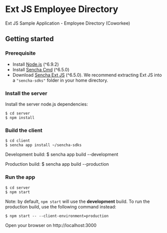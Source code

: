 # Ext JS Employee Directory
Ext JS Sample Application - Employee Directory (Coworkee)

## Getting started
### Prerequisite
- Install [Node.js](https://nodejs.org/) (^6.9.2)
- Install [Sencha Cmd](https://www.sencha.com/products/extjs/cmd-download/) (^6.5.0)
- Download [Sencha Ext JS](https://www.sencha.com/products/extjs) (^6.5.0).  We
  recommend extracting Ext JS into a `"sencha-sdks"` folder in your home directory.

### Install the server
Install the server node.js dependencies:

    $ cd server
    $ npm install

### Build the client
    $ cd client
    $ sencha app install ~/sencha-sdks

Development build:
    $ sencha app build --development

Production build:
    $ sencha app build --production

### Run the app
    $ cd server
    $ npm start

Note: by default, `npm start` will use the **development** build. To run the production 
build, use the following command instead:
    
    $ npm start -- --client-environment=production

Open your browser on http://localhost:3000
